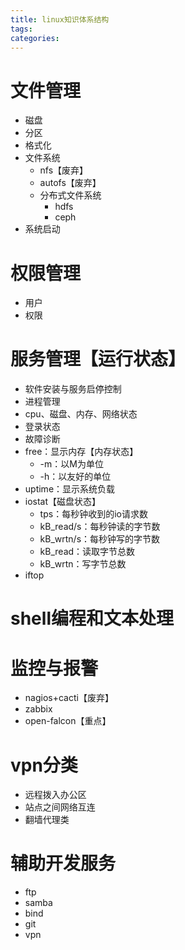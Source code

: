 ```yaml
---
title: linux知识体系结构
tags:
categories:
---
```

# 文件管理
* 磁盘
* 分区
* 格式化
* 文件系统
    - nfs【废弃】
    - autofs【废弃】
    - 分布式文件系统
        + hdfs
        + ceph
* 系统启动

# 权限管理
* 用户
* 权限

# 服务管理【运行状态】
* 软件安装与服务启停控制
* 进程管理
* cpu、磁盘、内存、网络状态
* 登录状态
* 故障诊断
* free：显示内存【内存状态】
    - -m：以M为单位
    - -h：以友好的单位
* uptime：显示系统负载
* iostat【磁盘状态】
    - tps：每秒钟收到的io请求数
    - kB_read/s：每秒钟读的字节数
    - kB_wrtn/s：每秒钟写的字节数
    - kB_read：读取字节总数
    - kB_wrtn：写字节总数
* iftop

# shell编程和文本处理

# 监控与报警
* nagios+cacti【废弃】
* zabbix
* open-falcon【重点】

# vpn分类
* 远程拨入办公区
* 站点之间网络互连
* 翻墙代理类

# 辅助开发服务
* ftp
* samba
* bind
* git
* vpn
